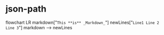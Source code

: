 # json-path

flowchart LR
    markdown["`This **is** _Markdown_`"]
    newLines["`Line1
    Line 2
    Line 3`"]
    markdown --> newLines
